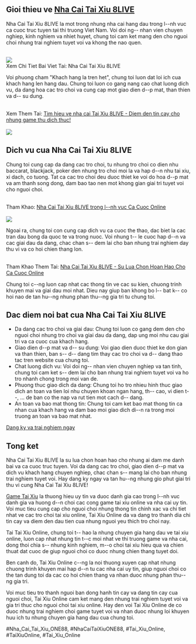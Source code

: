 <h2>Gioi thieu ve <a href="https://taixiuonline.games/8live/">Nha Cai Tai Xiu 8LIVE</a></h2><p>Nha Cai Tai Xiu 8LIVE la mot trong nhung nha cai hang dau trong l--nh vuc ca cuoc truc tuyen tai thi truong Viet Nam. Voi doi ng-- nhan vien chuyen nghiep, kinh nghiem va nhiet huyet, chung toi cam ket mang den cho nguoi choi nhung trai nghiem tuyet voi va khong the nao quen.</p><br><img src="https://taixiuonline.games/wp-content/uploads/2024/12/w88-nha-cai-tai-xiu-bom-tan.jpg"></br>
Xem Chi Tiet Bai Viet Tai: Nha Cai Tai Xiu 8LIVE<p>Voi phuong cham "Khach hang la tren het", chung toi luon dat loi ich cua khach hang len hang dau. Chung toi luon co gang nang cao chat luong dich vu, da dang hoa cac tro choi va cung cap mot giao dien d--p mat, than thien va d-- su dung.</p><br>Xem Them Tai: <a href="https://x.com/Taixiuonli60717/status/1896304412181848274">Tim hieu ve nha cai Tai Xiu 8LIVE - Diem den tin cay cho nhung game thu dich thuc!</a></br><br><img src="https://taixiuonline.games/wp-content/uploads/2025/01/sanh-tai-xiu-nha-cai-8LIVE.jpg"></br><h2>Dich vu cua Nha Cai Tai Xiu 8LIVE</h2><p>Chung toi cung cap da dang cac tro choi, tu nhung tro choi co dien nhu baccarat, blackjack, poker den nhung tro choi moi la va hap d--n nhu tai xiu, xi dach, co tuong. Tat ca cac tro choi deu duoc thiet ke voi do hoa d--p mat va am thanh song dong, dam bao tao nen mot khong gian giai tri tuyet voi cho nguoi choi.</p><br>Tham Khao: <a href="https://taixiuonlinegames4.therestaurant.jp/posts/56426857">Nha Cai Tai Xiu 8LIVE trong l--nh vuc Ca Cuoc Online</a></br><br><img src="https://taixiuonline.games/wp-content/uploads/2025/01/cau-hoi-thuong-gap-8LIVE.jpg"></br><p>Ngoai ra, chung toi con cung cap dich vu ca cuoc the thao, dac biet la cac tran dau bong da quoc te va trong nuoc. Voi nhung t-- le cuoc hap d--n va cac giai dau da dang, chac chan s-- dem lai cho ban nhung trai nghiem day thu vi va co hoi chien thang lon.</p><br>Tham Khao Them Tai: <a href="https://docs.google.com/forms/d/e/1FAIpQLSdhN2RiDkr10smiU9L_v3u8o5Fh_Be9s8RYDQ5S8eajKmf30Q/viewform?usp=header">Nha Cai Tai Xiu 8LIVE - Su Lua Chon Hoan Hao Cho Ca Cuoc Online</a></br><p>Chung toi c--ng luon cap nhat cac thong tin ve cac su kien, chuong trinh khuyen mai va giai dau moi nhat. Dieu nay giup ban khong bo l-- bat k-- co hoi nao de tan hu--ng nhung phan thu--ng gia tri tu chung toi.</p><h2>Dac diem noi bat cua Nha Cai Tai Xiu 8LIVE</h2><ul>
<li>Da dang cac tro choi va giai dau: Chung toi luon co gang dem den cho nguoi choi nhung tro choi va giai dau da dang, dap ung moi nhu cau giai tri va ca cuoc cua khach hang.</li>
<li>Giao dien d--p mat va d-- su dung: Voi giao dien duoc thiet ke don gian va than thien, ban s-- d-- dang tim thay cac tro choi va d-- dang thao tac tren website cua chung toi.</li>
<li>Chat luong dich vu: Voi doi ng-- nhan vien chuyen nghiep va tan tinh, chung toi cam ket s-- dem lai cho ban nhung trai nghiem tuyet voi va ho tro nhanh chong trong moi van de.</li>
<li>Phuong thuc giao dich da dang: Chung toi ho tro nhieu hinh thuc giao dich an toan va tien loi nhu chuyen khoan ngan hang, th-- cao, vi dien t--, ... de ban co the nap va rut tien mot cach d-- dang.</li>
<li>An toan va bao mat thong tin: Chung toi cam ket bao mat thong tin ca nhan cua khach hang va dam bao moi giao dich di--n ra trong moi truong an toan va bao mat nhat.</li>
</ul><a class="btn" href="#">Dang ky va trai nghiem ngay</a><h2>Tong ket</h2><p>Nha Cai Tai Xiu 8LIVE la su lua chon hoan hao cho nhung ai dam me danh bai va ca cuoc truc tuyen. Voi da dang cac tro choi, giao dien d--p mat va dich vu khach hang chuyen nghiep, chac chan s-- mang lai cho ban nhung trai nghiem tuyet voi. Hay dang ky ngay va tan hu--ng nhung gio phut giai tri thu vi cung Nha Cai Tai Xiu 8LIVE!</p><p><a href="https://taixiuonline.games/">Game Tai Xiu</a> la thuong hieu uy tin va duoc danh gia cao trong l--nh vuc danh gia va huong d--n choi cac cong game tai xiu online va nha cai uy tin. Voi muc tieu cung cap cho nguoi choi nhung thong tin chinh xac va chi tiet nhat ve cac tro choi tai xiu online, Tai Xiu Online da va dang tro thanh dia chi tin cay va diem den dau tien cua nhung nguoi yeu thich tro choi nay.

Tai Tai Xiu Online, chung toi t-- hao la nhung chuyen gia hang dau ve tai xiu online, luon cap nhat nhung tin t--c moi nhat ve thi truong game va nha cai, dong thoi chia s-- nhung kinh nghiem, m--o choi tai xiu hieu qua va chien thuat dat cuoc de giup nguoi choi co duoc nhung chien thang tuyet doi.

Ben canh do, Tai Xiu Online c--ng la noi thuong xuyen cap nhat nhung chuong trinh khuyen mai hap d--n tu cac nha cai uy tin, giup nguoi choi co the tan dung toi da cac co hoi chien thang va nhan duoc nhung phan thu--ng gia tri.

Voi muc tieu tro thanh nguoi ban dong hanh tin cay va dang tin cay cua nguoi choi, Tai Xiu Online cam ket mang den nhung trai nghiem tuyet voi va gia tri thuc cho nguoi choi tai xiu online. Hay den voi Tai Xiu Online de co duoc nhung trai nghiem choi game tuyet voi va nhan duoc nhung loi khuyen huu ich tu nhung chuyen gia hang dau cua chung toi.</p>
#Nha_Cai_Tai_Xiu_ONE88, #NhaCaiTaiXiuONE88, #Tai_Xiu_Online, #TaiXiuOnline, #Tai_Xiu_Online
